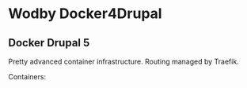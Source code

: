 # Wodby Docker4Drupal
## Docker Drupal 5

Pretty advanced container infrastructure. Routing managed by Traefik.

Containers:

